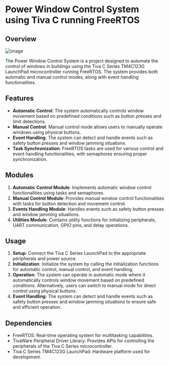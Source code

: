 # Power Window Control System using Tiva C running FreeRTOS

## Overview

![image](https://github.com/DedRec/RTOS-project/assets/89746218/e84e8485-1a43-477e-8813-11b3d628de34)

The Power Window Control System is a project designed to automate the control of windows in buildings using the Tiva C Series TM4C123G LaunchPad microcontroller running FreeRTOS. The system provides both automatic and manual control modes, along with event handling functionalities.

## Features
- **Automatic Control**: The system automatically controls window movement based on predefined conditions such as button presses and limit detections.
- **Manual Control**: Manual control mode allows users to manually operate windows using physical buttons.
- **Event Handling**: The system can detect and handle events such as safety button presses and window jamming situations.
- **Task Synchronization**: FreeRTOS tasks are used for various control and event handling functionalities, with semaphores ensuring proper synchronization.

## Modules
1. **Automatic Control Module**: Implements automatic window control functionalities using tasks and semaphores.
2. **Manual Control Module**: Provides manual window control functionalities with tasks for button detection and movement control.
3. **Events Handling Module**: Handles events such as safety button presses and window jamming situations.
4. **Utilities Module**: Contains utility functions for initializing peripherals, UART communication, GPIO pins, and delay operations.

## Usage
1. **Setup**: Connect the Tiva C Series LaunchPad to the appropriate peripherals and power source.
2. **Initialization**: Initialize the system by calling the initialization functions for automatic control, manual control, and event handling.
3. **Operation**: The system can operate in automatic mode where it automatically controls window movement based on predefined conditions. Alternatively, users can switch to manual mode for direct control using physical buttons.
4. **Event Handling**: The system can detect and handle events such as safety button presses and window jamming situations to ensure safe and efficient operation.

## Dependencies
- FreeRTOS: Real-time operating system for multitasking capabilities.
- TivaWare Peripheral Driver Library: Provides APIs for controlling the peripherals of the Tiva C Series microcontroller.
- Tiva C Series TM4C123G LaunchPad: Hardware platform used for development.


